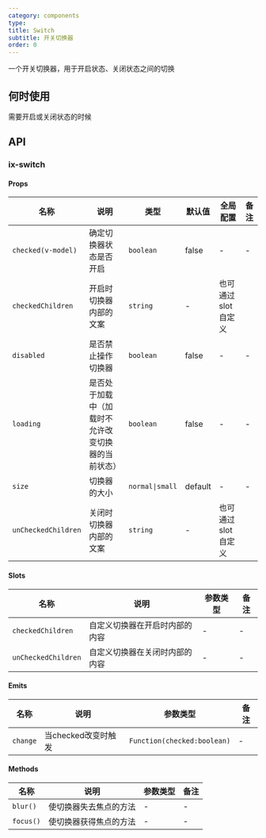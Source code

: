 ```yaml
---
category: components
type:
title: Switch
subtitle: 开关切换器
order: 0
---
```


一个开关切换器，用于开启状态、关闭状态之间的切换

## 何时使用

需要开启或关闭状态的时候

## API

### ix-switch

#### Props

| 名称 | 说明 | 类型  | 默认值 | 全局配置 | 备注 |
| --- | --- | --- | --- | --- | --- |
| `checked(v-model)` | 确定切换器状态是否开启 | `boolean` | false | - | - |
| `checkedChildren` | 开启时切换器内部的文案 | `string` | - |  也可通过slot自定义 |
| `disabled` | 是否禁止操作切换器 | `boolean` | false | - | - |
| `loading` | 是否处于加载中（加载时不允许改变切换器的当前状态） | `boolean` | false | - | - |
| `size` | 切换器的大小 | `normal\|small` | default | - | - |
| `unCheckedChildren` | 关闭时切换器内部的文案 | `string` | - |  也可通过slot自定义 |

#### Slots

| 名称 | 说明 | 参数类型 | 备注 |
| --- | --- | --- | --- |
| `checkedChildren` | 自定义切换器在开启时内部的内容 | - | - |
| `unCheckedChildren` | 自定义切换器在关闭时内部的内容 | - | - |

#### Emits

| 名称 | 说明 | 参数类型 | 备注 |
| --- | --- | --- | --- |
| `change` | 当checked改变时触发 | `Function(checked:boolean)` | - |

#### Methods

| 名称 | 说明 | 参数类型 | 备注 |
| --- | --- | --- | --- |
| `blur()` | 使切换器失去焦点的方法 | - | - |
| `focus()` | 使切换器获得焦点的方法 | - | - |
